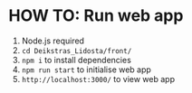 # HOW TO: Run web app
1) Node.js required
2) `cd Deikstras_Lidosta/front/`
3) `npm i` to install dependencies
4) `npm run start` to initialise web app
5) `http://localhost:3000/` to view web app